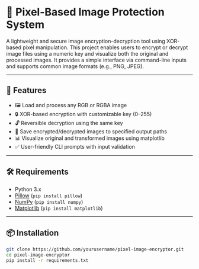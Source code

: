 # 🔐 Pixel-Based Image Protection System

A lightweight and secure image encryption-decryption tool using XOR-based pixel manipulation. This project enables users to encrypt or decrypt image files using a numeric key and visualize both the original and processed images. It provides a simple interface via command-line inputs and supports common image formats (e.g., PNG, JPEG).

---

## 🚀 Features

- 🖼️ Load and process any RGB or RGBA image
- 🔒 XOR-based encryption with customizable key (0–255)
- 🔓 Reversible decryption using the same key
- 💾 Save encrypted/decrypted images to specified output paths
- 📊 Visualize original and transformed images using matplotlib
- ✅ User-friendly CLI prompts with input validation

---

## 🛠 Requirements

- Python 3.x
- [Pillow](https://pypi.org/project/Pillow/) (`pip install pillow`)
- [NumPy](https://pypi.org/project/numpy/) (`pip install numpy`)
- [Matplotlib](https://pypi.org/project/matplotlib/) (`pip install matplotlib`)

---

## 📦 Installation

```bash
git clone https://github.com/yourusername/pixel-image-encryptor.git
cd pixel-image-encryptor
pip install -r requirements.txt

